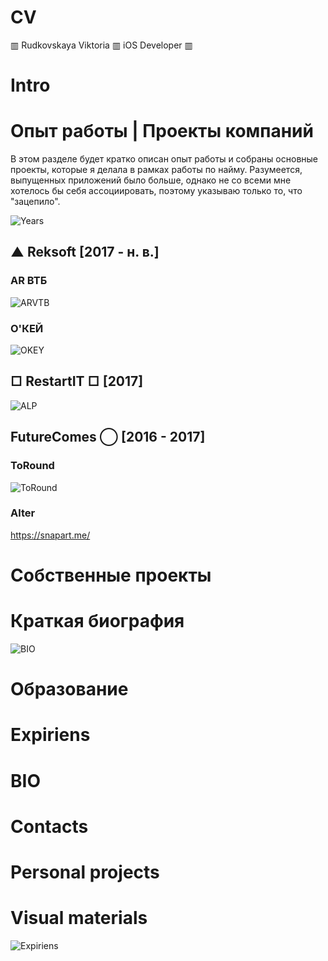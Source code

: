 # CV 
▥ Rudkovskaya Viktoria ▥ iOS Developer ▥

# Intro

# Опыт работы | Проекты компаний
В этом разделе будет кратко описан опыт работы и собраны основные проекты, которые я делала в рамках работы по найму. Разумеется, выпущенных приложений было больше, однако не со всеми мне хотелось бы себя ассоциировать, поэтому указываю только то, что "зацепило". 

![Years](https://github.com/VikRudkovskaya/CV/raw/master/Screens/exp-years.png)

## ▲ Reksoft [2017 - н. в.]
### AR ВТБ
![ARVTB](https://github.com/VikRudkovskaya/CV/raw/master/Screens/Exp-ARVTB-v4.png)

### О'КЕЙ
![OKEY](https://github.com/VikRudkovskaya/CV/raw/master/Screens/Exp-Okey-v3.png)

## □ RestartIT □ [2017]
![ALP](https://github.com/VikRudkovskaya/CV/raw/master/Screens/Exp-AbstractLoyaltyProgramm-v4.png)


## FutureComes ◯ [2016 - 2017]
### ToRound
![ToRound](https://github.com/VikRudkovskaya/CV/raw/master/Screens/Exp-ToRound-v0.png)

### Alter
https://snapart.me/

# Собственные проекты

# Краткая биография
![BIO](https://github.com/VikRudkovskaya/CV/raw/master/Screens/BIO-v6.png)

# Образование

# Expiriens

# BIO

# Contacts

# Personal projects

# Visual materials
![Expiriens](https://github.com/VikRudkovskaya/CV/raw/master/Screens/Exp-Maket-v2.png)


